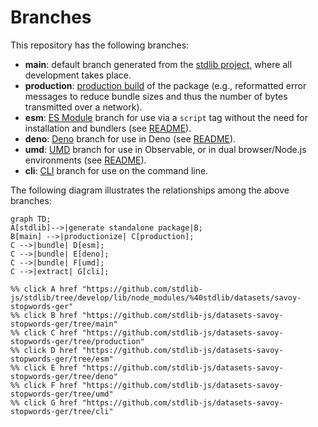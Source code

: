 <!--

@license Apache-2.0

Copyright (c) 2023 The Stdlib Authors.

Licensed under the Apache License, Version 2.0 (the "License");
you may not use this file except in compliance with the License.
You may obtain a copy of the License at

    http://www.apache.org/licenses/LICENSE-2.0

Unless required by applicable law or agreed to in writing, software
distributed under the License is distributed on an "AS IS" BASIS,
WITHOUT WARRANTIES OR CONDITIONS OF ANY KIND, either express or implied.
See the License for the specific language governing permissions and
limitations under the License.

-->

# Branches

This repository has the following branches:

-   **main**: default branch generated from the [stdlib project][stdlib-url], where all development takes place.
-   **production**: [production build][production-url] of the package (e.g., reformatted error messages to reduce bundle sizes and thus the number of bytes transmitted over a network).
-   **esm**: [ES Module][esm-url] branch for use via a `script` tag without the need for installation and bundlers (see [README][esm-readme]).
-   **deno**: [Deno][deno-url] branch for use in Deno (see [README][deno-readme]).
-   **umd**: [UMD][umd-url] branch for use in Observable, or in dual browser/Node.js environments (see [README][umd-readme]).
-   **cli**: [CLI][cli-url] branch for use on the command line.

The following diagram illustrates the relationships among the above branches:

```mermaid
graph TD;
A[stdlib]-->|generate standalone package|B;
B[main] -->|productionize| C[production];
C -->|bundle| D[esm];
C -->|bundle| E[deno];
C -->|bundle| F[umd];
C -->|extract| G[cli];

%% click A href "https://github.com/stdlib-js/stdlib/tree/develop/lib/node_modules/%40stdlib/datasets/savoy-stopwords-ger"
%% click B href "https://github.com/stdlib-js/datasets-savoy-stopwords-ger/tree/main"
%% click C href "https://github.com/stdlib-js/datasets-savoy-stopwords-ger/tree/production"
%% click D href "https://github.com/stdlib-js/datasets-savoy-stopwords-ger/tree/esm"
%% click E href "https://github.com/stdlib-js/datasets-savoy-stopwords-ger/tree/deno"
%% click F href "https://github.com/stdlib-js/datasets-savoy-stopwords-ger/tree/umd"
%% click G href "https://github.com/stdlib-js/datasets-savoy-stopwords-ger/tree/cli"
```

[stdlib-url]: https://github.com/stdlib-js/stdlib/tree/develop/lib/node_modules/%40stdlib/datasets/savoy-stopwords-ger
[production-url]: https://github.com/stdlib-js/datasets-savoy-stopwords-ger/tree/production
[deno-url]: https://github.com/stdlib-js/datasets-savoy-stopwords-ger/tree/deno
[deno-readme]: https://github.com/stdlib-js/datasets-savoy-stopwords-ger/blob/deno/README.md
[umd-url]: https://github.com/stdlib-js/datasets-savoy-stopwords-ger/tree/umd
[umd-readme]: https://github.com/stdlib-js/datasets-savoy-stopwords-ger/blob/umd/README.md
[esm-url]: https://github.com/stdlib-js/datasets-savoy-stopwords-ger/tree/esm
[esm-readme]: https://github.com/stdlib-js/datasets-savoy-stopwords-ger/blob/esm/README.md
[cli-url]: https://github.com/stdlib-js/datasets-savoy-stopwords-ger/tree/cli